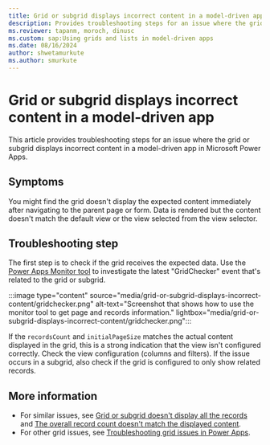 ```yaml
---
title: Grid or subgrid displays incorrect content in a model-driven app
description: Provides troubleshooting steps for an issue where the grid or subgrid displays incorrect content in a Power Apps model-driven app.
ms.reviewer: tapanm, moroch, dinusc
ms.custom: sap:Using grids and lists in model-driven apps
ms.date: 08/16/2024
author: shwetamurkute
ms.author: smurkute
---
```

# Grid or subgrid displays incorrect content in a model-driven app

This article provides troubleshooting steps for an issue where the grid or subgrid displays incorrect content in a model-driven app in Microsoft Power Apps.

## Symptoms

You might find the grid doesn't display the expected content immediately after navigating to the parent page or form. Data is rendered but the content doesn't match the default view or the view selected from the view selector.

## Troubleshooting step

The first step is to check if the grid receives the expected data. Use the [Power Apps Monitor tool](/power-apps/maker/monitor-overview) to investigate the latest "GridChecker" event that's related to the grid or subgrid.

:::image type="content" source="media/grid-or-subgrid-displays-incorrect-content/gridchecker.png" alt-text="Screenshot that shows how to use the monitor tool to get page and records information." lightbox="media/grid-or-subgrid-displays-incorrect-content/gridchecker.png":::

If the `recordsCount` and `initialPageSize` matches the actual content displayed in the grid, this is a strong indication that the view isn't configured correctly. Check the view configuration (columns and filters). If the issue occurs in a subgrid, also check if the grid is configured to only show related records.

## More information

- For similar issues, see [Grid or subgrid doesn't display all the records](grid-or-subgrid-not-display-all-records.md) and [The overall record count doesn't match the displayed content](overall-record-count-not-match-displayed-content.md).
- For other grid issues, see [Troubleshooting grid issues in Power Apps](grid-issues.md).
